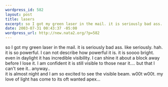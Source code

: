 ```yaml
--- 
wordpress_id: 582
layout: post
title: lasers
excerpt: so I got my green laser in the mail. it is seriously bad ass. like seriously. hah. it is so powerful. I can not describe how powerful it is. it is soooo bright. even in daylight it has incredible visibility. I can shine it about a block away before I lose it. I am confident it is still visible to those near it.... but that I can't see it.. anyway..it is almost night and I am so excited to s...
date: 2003-07-31 00:43:37 -05:00
wordpress_url: http://new.nata2.org/?p=582
---
```

so I got my green laser in the mail. it is seriously bad ass. like seriously. hah. it is so powerful. I can not describe how powerful it is. it is soooo bright. even in daylight it has incredible visibility. I can shine it about a block away before I lose it. I am confident it is still visible to those near it.... but that I can't see it.. anyway..<br/>it is almost night and I am so excited to see the visible beam. w00t w00t. my love of light has come to its oft wanted apex...

